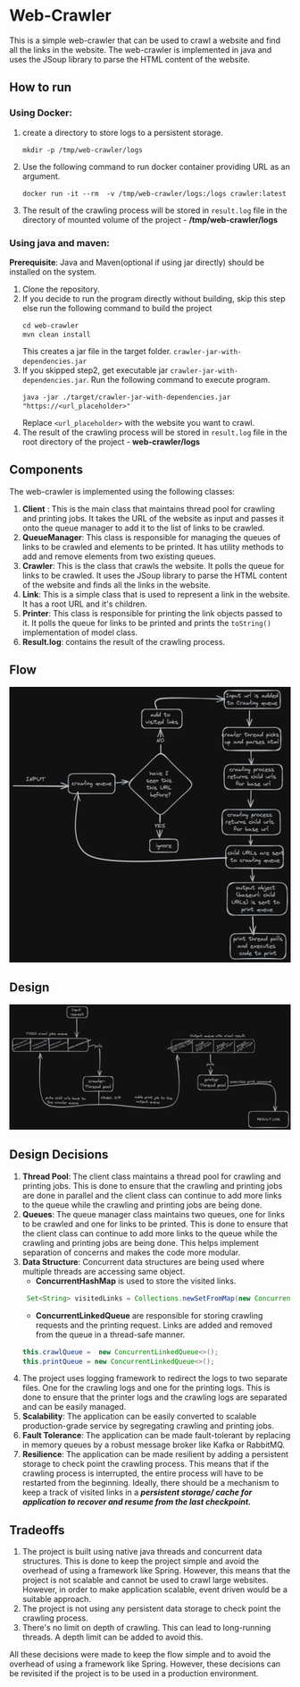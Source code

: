 Web-Crawler
===========
This is a simple web-crawler that can be used to crawl a website and find all the links in the website. The web-crawler is implemented in java and uses the JSoup library to parse the HTML content of the website.

How to run
----------
### **Using Docker**:
1. create a directory to store logs to a persistent storage. 
   ```shell
   mkdir -p /tmp/web-crawler/logs
   ```
2. Use the following command to run docker container providing URL as an argument.
   ```shell
   docker run -it --rm  -v /tmp/web-crawler/logs:/logs crawler:latest
   ```
3. The result of the crawling process will be stored in `result.log` file in the directory of mounted volume of the project - **/tmp/web-crawler/logs**


### **Using java and maven**:

**Prerequisite**: Java and Maven(optional if using jar directly) should be installed on the system.
1. Clone the repository.
2. If you decide to run the program directly without building, skip this step else run the following command to build the project
   ```shell
   cd web-crawler
   mvn clean install
   ```
   This creates a jar file in the target folder. `crawler-jar-with-dependencies.jar`
3. If you skipped step2, get executable jar `crawler-jar-with-dependencies.jar`. Run the following command to execute program.
   ```shell
   java -jar ./target/crawler-jar-with-dependencies.jar   "https://<url_placeholder>"
   ```
   Replace `<url_placeholder>` with the website you want to crawl.
4. The result of the crawling process will be stored in `result.log` file in the root directory of the project - **web-crawler/logs**


Components
------
The web-crawler is implemented using the following classes:
1. **Client** : This is the main class that maintains thread pool for crawling and printing jobs. It takes the URL of the website as input and passes it onto the queue manager to add it to the list of links to be crawled.
2. **QueueManager**: This class is responsible for managing the queues of links to be crawled and elements to be printed. It has utility methods to add and remove elements from two existing queues.
3. **Crawler**: This is the class that crawls the website. It polls the queue for links to be crawled. It uses the JSoup library to parse the HTML content of the website and finds all the links in the website. 
4. **Link**: This is a simple class that is used to represent a link in the website. It has a root URL and it's children.
5. **Printer**: This class is responsible for printing the link objects passed to it. It polls the queue for links to be printed and prints the `toString()` implementation of model class.
6. **Result.log**: contains the result of the crawling process.

Flow
------
![img_1.png](img_1.png)

Design
------

![img.png](img.png)

Design Decisions
----------------
1. **Thread Pool**: The client class maintains a thread pool for crawling and printing jobs. This is done to ensure that the crawling and printing jobs are done in parallel and the client class can continue to add more links to the queue while the crawling and printing jobs are being done.
2. **Queues**: The queue manager class maintains two queues, one for links to be crawled and one for links to be printed. This is done to ensure that the client class can continue to add more links to the queue while the crawling and printing jobs are being done. This helps implement separation of concerns and makes the code more modular. 
3. **Data Structure**: Concurrent data structures are being used where multiple threads are accessing same object. 
    - **ConcurrentHashMap** is used to store the visited links. 
   ```java
    Set<String> visitedLinks = Collections.newSetFromMap(new ConcurrentHashMap<>());
    ```
    - **ConcurrentLinkedQueue** are responsible for storing crawling requests and the printing request. Links are added and removed from the queue in a thread-safe manner.
    ```java
    this.crawlQueue =  new ConcurrentLinkedQueue<>();
    this.printQueue = new ConcurrentLinkedQueue<>();
   ```
4. The project uses logging framework to redirect the logs to two separate files. One for the crawling logs and one for the printing logs. This is done to ensure that the printer logs and the crawling logs are separated and can be easily managed.
5. **Scalability**: The application can be easily converted to scalable production-grade service by segregating crawling and printing jobs.  
6. **Fault Tolerance**: The application can be made fault-tolerant by replacing in memory queues by a robust message broker like Kafka or RabbitMQ.
7. **Resilience**: The application can be made resilient by adding a persistent storage to check point the crawling process. This means that if the crawling process is interrupted, the entire process will have to be restarted from the beginning. Ideally, there should be a mechanism to keep a track of visited links in a **_persistent storage/ cache for application to recover and resume from the last checkpoint._**


Tradeoffs
---------
1. The project is built using native java threads and concurrent data structures. This is done to keep the project simple and avoid the overhead of using a framework like Spring. However, this means that the project is not scalable and cannot be used to crawl large websites.
However, in order to make application scalable, event driven would be a suitable approach. 
2. The project is not using any persistent data storage to check point the crawling process. 
3. There's no limit on depth of crawling. This can lead to long-running threads. A depth limit can be added to avoid this.

All these decisions were made to keep the flow simple and to avoid the overhead of using a framework like Spring. However, these decisions can be revisited if the project is to be used in a production environment.